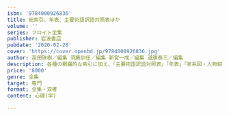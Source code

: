 ```yaml
---
isbn: '9784000926836'
title: 総索引、年表、主要術語訳語対照表ほか
volume: ''
series: フロイト全集
publisher: 岩波書店
pubdate: '2020-02-28'
cover: 'https://cover.openbd.jp/9784000926836.jpg'
author: 高田珠樹／編集 須藤訓任／編集 新宮一成／編集 道籏泰三／編集
description: 各種の網羅的な索引に加え、「主要術語訳語対照表」「年表」「家系図・人物紹介」などの資料を収録。
price: '8000'
genre: 全集
target: 専門
format: 全集・双書
content: 心理(学)

---
```

